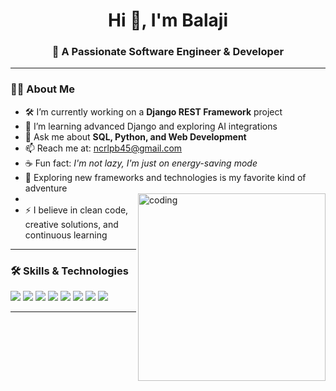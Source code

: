 <h1 align="center">Hi 👋, I'm Balaji</h1>
<h3 align="center">🚀 A Passionate Software Engineer & Developer</h3>

---

### 👨‍💻 About Me

- 🛠️ I’m currently working on a **Django REST Framework** project  
- 🌱 I’m learning advanced Django and exploring AI integrations  
- 💬 Ask me about **SQL, Python, and Web Development**  
- 📫 Reach me at: [ncrlpb45@gmail.com](mailto:ncrlpb45@gmail.com)  
- ☕ Fun fact: *I'm not lazy, I'm just on energy-saving mode*  
- 🧠 Exploring new frameworks and technologies is my favorite kind of adventure
- <img src="https://cdn.dribbble.com/users/1162077/screenshots/3848914/programmer.gif" width="300px" align="right" alt="coding" />
- ⚡ I believe in clean code, creative solutions, and continuous learning  

---

### 🛠️ Skills & Technologies

<p align="left">
  <img src="https://img.shields.io/badge/PYTHON-3670A0?style=for-the-badge&logo=python&logoColor=white"/>
  <img src="https://img.shields.io/badge/SQL-003B57?style=for-the-badge&logo=mysql&logoColor=white"/>
  <img src="https://img.shields.io/badge/GIT-F05032?style=for-the-badge&logo=git&logoColor=white"/>
  <img src="https://img.shields.io/badge/DJANGO-092E20?style=for-the-badge&logo=django&logoColor=white"/>
  <img src="https://img.shields.io/badge/HTML5-E34F26?style=for-the-badge&logo=html5&logoColor=white"/>
  <img src="https://img.shields.io/badge/CSS3-1572B6?style=for-the-badge&logo=css3&logoColor=white"/>
  <img src="https://img.shields.io/badge/BOOTSTRAP-563D7C?style=for-the-badge&logo=bootstrap&logoColor=white"/>
  <img src="https://img.shields.io/badge/JENKINS-D24939?style=for-the-badge&logo=jenkins&logoColor=white"/>
</p>

---
